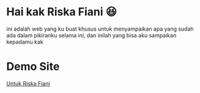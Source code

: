 # Hai kak Riska Fiani 😆
ini adalah web yang ku buat khusus untuk menyampaikan apa yang sudah ada dalam pikiranku selama ini, dan inilah yang bisa aku sampaikan kepadamu kak

# Demo Site
<a href="https://riskafiani.github.io/rskaf___">Untuk Riska Fiani</a>